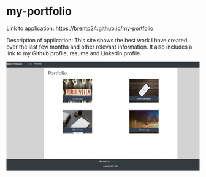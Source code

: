 # my-portfolio

Link to application: https://brentp24.github.io/my-portfolio


Description of application: This site shows the best work I have created over the last few months and other relevant information.  It also includes a link to my Github profile, resume and Linkedin profile.  


![My Portfolio](./assets/my-portfolio.jpg)



